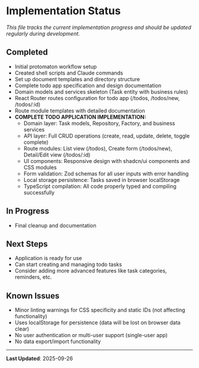 # Implementation Status

*This file tracks the current implementation progress and should be updated regularly during development.*

## Completed
- Initial protomaton workflow setup
- Created shell scripts and Claude commands  
- Set up document templates and directory structure
- Complete todo app specification and design documentation
- Domain models and services skeleton (Task entity with business rules)
- React Router routes configuration for todo app (/todos, /todos/new, /todos/:id)
- Route module templates with detailed documentation
- **COMPLETE TODO APPLICATION IMPLEMENTATION:**
  - Domain layer: Task models, Repository, Factory, and business services
  - API layer: Full CRUD operations (create, read, update, delete, toggle complete)
  - Route modules: List view (/todos), Create form (/todos/new), Detail/Edit view (/todos/:id)
  - UI components: Responsive design with shadcn/ui components and CSS modules
  - Form validation: Zod schemas for all user inputs with error handling
  - Local storage persistence: Tasks saved in browser localStorage
  - TypeScript compilation: All code properly typed and compiling successfully

## In Progress
- Final cleanup and documentation

## Next Steps
- Application is ready for use
- Can start creating and managing todo tasks
- Consider adding more advanced features like task categories, reminders, etc.

## Known Issues
- Minor linting warnings for CSS specificity and static IDs (not affecting functionality)
- Uses localStorage for persistence (data will be lost on browser data clear)
- No user authentication or multi-user support (single-user app)
- No data export/import functionality

---
**Last Updated**: 2025-09-26